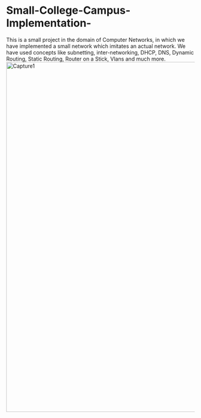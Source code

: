 # Small-College-Campus-Implementation-
This is a small project in the domain of Computer Networks, in which we have implemented a small network which imitates an actual network. We have used concepts like subnetting, inter-networking, DHCP, DNS, Dynamic Routing, Static Routing, Router on a Stick, Vlans and much more.
<img width="935" alt="Capture1" src="https://user-images.githubusercontent.com/42333996/140856815-df0a7bea-4803-4325-8f9e-33d42dc77cc6.PNG">

